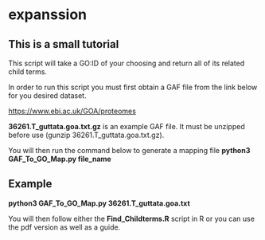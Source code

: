 # expanssion
## This is a small tutorial 

This script will take a GO:ID of your choosing and return all of its related child terms.

In order to run this script you must first obtain a GAF file from the link below for you desired dataset. 

https://www.ebi.ac.uk/GOA/proteomes

**36261.T_guttata.goa.txt.gz** is an example GAF file. It must be unzipped before use (gunzip 36261.T_guttata.goa.txt.gz).

You will then run the command below to generate a mapping file
**python3 GAF_To_GO_Map.py file_name**
 
## Example

**python3 GAF_To_GO_Map.py 36261.T_guttata.goa.txt**

You will then follow either the **Find_Childterms.R** script in R or you can use the pdf version as well as a guide. 
